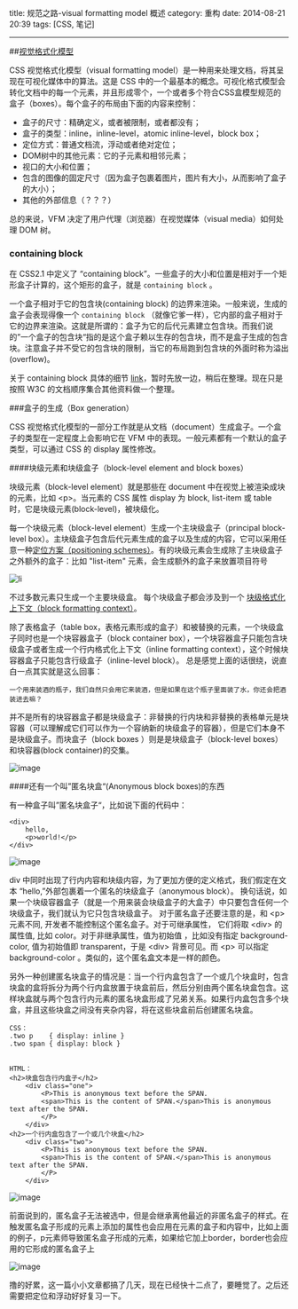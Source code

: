 title: 规范之路-visual formatting model 概述
category: 重构
date: 2014-08-21 20:39
tags: [CSS, 笔记]

---

##[视觉格式化模型](http://www.w3.org/TR/CSS21/visuren.html)

CSS 视觉格式化模型（visual formatting model）是一种用来处理文档，将其呈现在可视化媒体中的算法。这是 CSS 中的一个最基本的概念。可视化格式模型会转化文档中的每一个元素，并且形成零个，一个或者多个符合CSS盒模型规范的盒子（boxes）。每个盒子的布局由下面的内容来控制：

* 盒子的尺寸：精确定义，或者被限制，或者都没有；
* 盒子的类型：inline，inline-level，atomic inline-level，block box；
* 定位方式：普通文档流，浮动或者绝对定位；
* DOM树中的其他元素：它的子元素和相邻元素；
* 视口的大小和位置；
* 包含的图像的固定尺寸（因为盒子包裹着图片，图片有大小，从而影响了盒子的大小）；
* 其他的外部信息（？？？）

总的来说，VFM 决定了用户代理（浏览器）在视觉媒体（visual media）如何处理 DOM 树。

<h3>containing block</h3>

在 CSS2.1 中定义了 “containing block”。一些盒子的大小和位置是相对于一个矩形盒子计算的，这个矩形的盒子，就是 `containing block` 。

一个盒子相对于它的包含块(containing block) 的边界来渲染。一般来说，生成的盒子会表现得像一个 `containing block` （就像它爹一样），它内部的盒子相对于它的边界来渲染。这就是所谓的：盒子为它的后代元素建立包含块。而我们说的”一个盒子的包含块“指的是这个盒子赖以生存的包含块，而不是盒子生成的包含块。注意盒子并不受它的包含块的限制，当它的布局跑到包含块的外面时称为溢出(overflow)。

关于 containing block 具体的细节 [link](http://www.w3.org/TR/CSS21/visudet.html#containing-block-details)，暂时先放一边，稍后在整理。现在只是按照 W3C 的文档顺序集合其他资料做一个整理。

###盒子的生成（Box generation）

CSS 视觉格式化模型的一部分工作就是从文档（document）生成盒子。一个盒子的类型在一定程度上会影响它在 VFM 中的表现。一般元素都有一个默认的盒子类型，可以通过 CSS 的 display 属性修改。

####块级元素和块级盒子（block-level element and block boxes）

块级元素（block-level element）就是那些在 document 中在视觉上被渲染成块的元素，比如 \<p>。当元素的 CSS 属性  display 为 block, list-item 或 table 时，它是块级元素(block-level)，被块级化。

每一个块级元素（block-level element）生成一个主块级盒子（principal block-level box）。主块级盒子包含后代元素生成的盒子以及生成的内容，它可以采用任意一种[定位方案（positioning schemes）](#positioning-schemes)。有的块级元素会生成除了主块级盒子之外额外的盒子：比如 "list-item" 元素，会生成额外的盒子来放置项目符号

![li](http://ncuey-crispelite.stor.sinaapp.com/QQ20140816_1\(1\).png)

不过多数元素只生成一个主要块级盒。 
每个块级盒子都会涉及到一个 [块级格式化上下文（block formatting context）](#block-formatting-context)。

除了表格盒子（table box，表格元素形成的盒子）和被替换的元素，一个块级盒子同时也是一个块容器盒子（block container box），一个块容器盒子只能包含块级盒子或者生成一个行内格式化上下文（inline formatting context），这个时候块容器盒子只能包含行级盒子（inline-level block）。
总是感觉上面的话很绕，说直白一点其实就是这么回事：

    一个用来装酒的瓶子，我们自然只会用它来装酒，但是如果在这个瓶子里面装了水，你还会把酒装进去嘛？

并不是所有的块容器盒子都是块级盒子：非替换的行内块和非替换的表格单元是块容器（可以理解成它们可以作为一个容纳新的块级盒子的容器），但是它们本身不是块级盒子。而块盒子（block boxes ）则是是块级盒子（block-level boxes）和块容器(block container)的交集。

![image](http://img1.picbed.org/uploads/2014/08/_venn_inlines.png)


####还有一个叫”匿名块盒“(Anonymous block boxes)的东西

有一种盒子叫”匿名块盒子“，比如说下面的代码中：

    <div>
        hello,
        <p>world!</p>
    </div>

![image](http://ncuey.sinaapp.com/blog_files/images/2014-08-21_224544.png)

div 中同时出现了行内内容和块级内容，为了更加方便的定义格式，我们假定在文本 “hello,”外部包裹着一个匿名的块级盒子（anonymous block）。 换句话说，如果一个块级容器盒子（就是一个用来装会块级盒子的大盒子）中只要包含任何一个块级盒子，我们就认为它只包含块级盒子。
对于匿名盒子还要注意的是，和 \<p> 元素不同, 开发者不能控制这个匿名盒子。对于可继承属性， 它们将取 \<div> 的属性值, 比如 color。对于非继承属性，值为初始值 ，比如没有指定 background-color, 值为初始值即 transparent，于是 \<div> 背景可见。而 \<p> 可以指定 background-color 。类似的，这个匿名盒文本是一样的颜色。

另外一种创建匿名块盒子的情况是：当一个行内盒包含了一个或几个块盒时，包含块盒的盒将拆分为两个行内盒放置于块盒前后，然后分别由两个匿名块盒包含。这样块盒就与两个包含行内元素的匿名块盒形成了兄弟关系。如果行内盒包含多个块盒，并且这些块盒之间没有夹杂内容，将在这些块盒前后创建匿名块盒。

    CSS：
    .two p    { display: inline }
    .two span { display: block }
    
    
    HTML：
    <h2>块盒包含行内盒子</h2>
        <div class="one">
            <P>This is anonymous text before the SPAN.
            <span>This is the content of SPAN.</span>This is anonymous text after the SPAN.
            </P>
        </div>
    <h2>一个行内盒包含了一个或几个块盒</h2>
        <div class="two">
            <P>This is anonymous text before the SPAN.
            <span>This is the content of SPAN.</span>This is anonymous text after the SPAN.
            </P>
        </div>

![image](http://ncuey.sinaapp.com/blog_files/images/2014-08-21_230945.png)

前面说到的，匿名盒子无法被选中，但是会继承离他最近的非匿名盒子的样式。在触发匿名盒子形成的元素上添加的属性也会应用在元素的盒子和内容中，比如上面的例子，p元素师导致匿名盒子形成的元素，如果给它加上border，border也会应用的它形成的匿名盒子上

![image](http://ncuey.sinaapp.com/blog_files/images/2014-08-21_232806.png)


撸的好累，这一篇小小文章都搞了几天，现在已经快十二点了，要睡觉了。之后还需要把定位和浮动好好复习一下。


